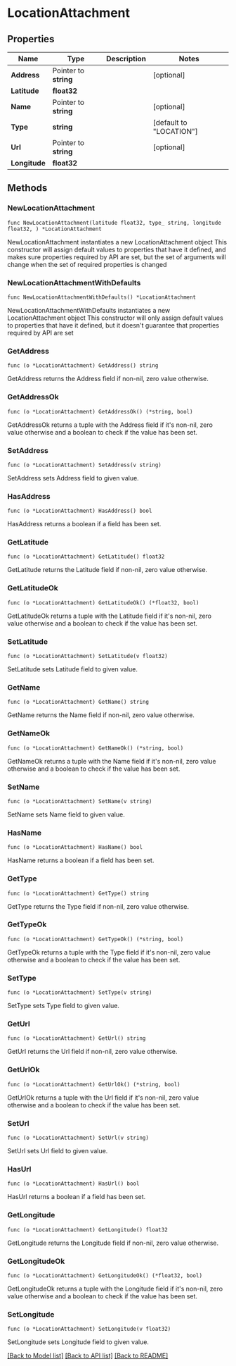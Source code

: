 # LocationAttachment

## Properties

Name | Type | Description | Notes
------------ | ------------- | ------------- | -------------
**Address** | Pointer to **string** |  | [optional] 
**Latitude** | **float32** |  | 
**Name** | Pointer to **string** |  | [optional] 
**Type** | **string** |  | [default to "LOCATION"]
**Url** | Pointer to **string** |  | [optional] 
**Longitude** | **float32** |  | 

## Methods

### NewLocationAttachment

`func NewLocationAttachment(latitude float32, type_ string, longitude float32, ) *LocationAttachment`

NewLocationAttachment instantiates a new LocationAttachment object
This constructor will assign default values to properties that have it defined,
and makes sure properties required by API are set, but the set of arguments
will change when the set of required properties is changed

### NewLocationAttachmentWithDefaults

`func NewLocationAttachmentWithDefaults() *LocationAttachment`

NewLocationAttachmentWithDefaults instantiates a new LocationAttachment object
This constructor will only assign default values to properties that have it defined,
but it doesn't guarantee that properties required by API are set

### GetAddress

`func (o *LocationAttachment) GetAddress() string`

GetAddress returns the Address field if non-nil, zero value otherwise.

### GetAddressOk

`func (o *LocationAttachment) GetAddressOk() (*string, bool)`

GetAddressOk returns a tuple with the Address field if it's non-nil, zero value otherwise
and a boolean to check if the value has been set.

### SetAddress

`func (o *LocationAttachment) SetAddress(v string)`

SetAddress sets Address field to given value.

### HasAddress

`func (o *LocationAttachment) HasAddress() bool`

HasAddress returns a boolean if a field has been set.

### GetLatitude

`func (o *LocationAttachment) GetLatitude() float32`

GetLatitude returns the Latitude field if non-nil, zero value otherwise.

### GetLatitudeOk

`func (o *LocationAttachment) GetLatitudeOk() (*float32, bool)`

GetLatitudeOk returns a tuple with the Latitude field if it's non-nil, zero value otherwise
and a boolean to check if the value has been set.

### SetLatitude

`func (o *LocationAttachment) SetLatitude(v float32)`

SetLatitude sets Latitude field to given value.


### GetName

`func (o *LocationAttachment) GetName() string`

GetName returns the Name field if non-nil, zero value otherwise.

### GetNameOk

`func (o *LocationAttachment) GetNameOk() (*string, bool)`

GetNameOk returns a tuple with the Name field if it's non-nil, zero value otherwise
and a boolean to check if the value has been set.

### SetName

`func (o *LocationAttachment) SetName(v string)`

SetName sets Name field to given value.

### HasName

`func (o *LocationAttachment) HasName() bool`

HasName returns a boolean if a field has been set.

### GetType

`func (o *LocationAttachment) GetType() string`

GetType returns the Type field if non-nil, zero value otherwise.

### GetTypeOk

`func (o *LocationAttachment) GetTypeOk() (*string, bool)`

GetTypeOk returns a tuple with the Type field if it's non-nil, zero value otherwise
and a boolean to check if the value has been set.

### SetType

`func (o *LocationAttachment) SetType(v string)`

SetType sets Type field to given value.


### GetUrl

`func (o *LocationAttachment) GetUrl() string`

GetUrl returns the Url field if non-nil, zero value otherwise.

### GetUrlOk

`func (o *LocationAttachment) GetUrlOk() (*string, bool)`

GetUrlOk returns a tuple with the Url field if it's non-nil, zero value otherwise
and a boolean to check if the value has been set.

### SetUrl

`func (o *LocationAttachment) SetUrl(v string)`

SetUrl sets Url field to given value.

### HasUrl

`func (o *LocationAttachment) HasUrl() bool`

HasUrl returns a boolean if a field has been set.

### GetLongitude

`func (o *LocationAttachment) GetLongitude() float32`

GetLongitude returns the Longitude field if non-nil, zero value otherwise.

### GetLongitudeOk

`func (o *LocationAttachment) GetLongitudeOk() (*float32, bool)`

GetLongitudeOk returns a tuple with the Longitude field if it's non-nil, zero value otherwise
and a boolean to check if the value has been set.

### SetLongitude

`func (o *LocationAttachment) SetLongitude(v float32)`

SetLongitude sets Longitude field to given value.



[[Back to Model list]](../README.md#documentation-for-models) [[Back to API list]](../README.md#documentation-for-api-endpoints) [[Back to README]](../README.md)


